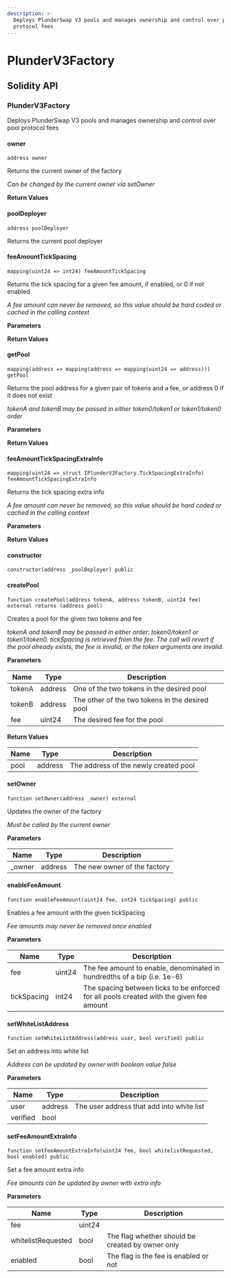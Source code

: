 ```yaml
---
description: >-
  Deploys PlunderSwap V3 pools and manages ownership and control over pool
  protocol fees
---
```


# PlunderV3Factory

## Solidity API

### PlunderV3Factory

Deploys PlunderSwap V3 pools and manages ownership and control over pool protocol fees

#### owner

```solidity
address owner
```

Returns the current owner of the factory

_Can be changed by the current owner via setOwner_

**Return Values**

#### poolDeployer

```solidity
address poolDeployer
```

Returns the current pool deployer

#### feeAmountTickSpacing

```solidity
mapping(uint24 => int24) feeAmountTickSpacing
```

Returns the tick spacing for a given fee amount, if enabled, or 0 if not enabled

_A fee amount can never be removed, so this value should be hard coded or cached in the calling context_

**Parameters**

**Return Values**

#### getPool

```solidity
mapping(address => mapping(address => mapping(uint24 => address))) getPool
```

Returns the pool address for a given pair of tokens and a fee, or address 0 if it does not exist

_tokenA and tokenB may be passed in either token0/token1 or token1/token0 order_

**Parameters**

**Return Values**

#### feeAmountTickSpacingExtraInfo

```solidity
mapping(uint24 => struct IPlunderV3Factory.TickSpacingExtraInfo) feeAmountTickSpacingExtraInfo
```

Returns the tick spacing extra info

_A fee amount can never be removed, so this value should be hard coded or cached in the calling context_

**Parameters**

**Return Values**

#### constructor

```solidity
constructor(address _poolDeployer) public
```

#### createPool

```solidity
function createPool(address tokenA, address tokenB, uint24 fee) external returns (address pool)
```

Creates a pool for the given two tokens and fee

_tokenA and tokenB may be passed in either order: token0/token1 or token1/token0. tickSpacing is retrieved from the fee. The call will revert if the pool already exists, the fee is invalid, or the token arguments are invalid._

**Parameters**

| Name   | Type    | Description                                     |
| ------ | ------- | ----------------------------------------------- |
| tokenA | address | One of the two tokens in the desired pool       |
| tokenB | address | The other of the two tokens in the desired pool |
| fee    | uint24  | The desired fee for the pool                    |

**Return Values**

| Name | Type    | Description                           |
| ---- | ------- | ------------------------------------- |
| pool | address | The address of the newly created pool |

#### setOwner

```solidity
function setOwner(address _owner) external
```

Updates the owner of the factory

_Must be called by the current owner_

**Parameters**

| Name    | Type    | Description                  |
| ------- | ------- | ---------------------------- |
| \_owner | address | The new owner of the factory |

#### enableFeeAmount

```solidity
function enableFeeAmount(uint24 fee, int24 tickSpacing) public
```

Enables a fee amount with the given tickSpacing

_Fee amounts may never be removed once enabled_

**Parameters**

| Name        | Type   | Description                                                                              |
| ----------- | ------ | ---------------------------------------------------------------------------------------- |
| fee         | uint24 | The fee amount to enable, denominated in hundredths of a bip (i.e. 1e-6)                 |
| tickSpacing | int24  | The spacing between ticks to be enforced for all pools created with the given fee amount |

#### setWhiteListAddress

```solidity
function setWhiteListAddress(address user, bool verified) public
```

Set an address into white list

_Address can be updated by owner with boolean value false_

**Parameters**

| Name     | Type    | Description                               |
| -------- | ------- | ----------------------------------------- |
| user     | address | The user address that add into white list |
| verified | bool    |                                           |

#### setFeeAmountExtraInfo

```solidity
function setFeeAmountExtraInfo(uint24 fee, bool whitelistRequested, bool enabled) public
```

Set a fee amount extra info

_Fee amounts can be updated by owner with extra info_

**Parameters**

| Name               | Type   | Description                                      |
| ------------------ | ------ | ------------------------------------------------ |
| fee                | uint24 |                                                  |
| whitelistRequested | bool   | The flag whether should be created by owner only |
| enabled            | bool   | The flag is the fee is enabled or not            |